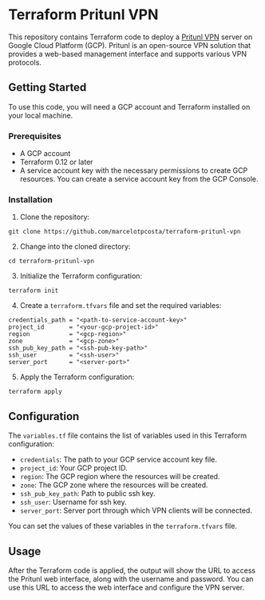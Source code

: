 # Terraform Pritunl VPN

This repository contains Terraform code to deploy a [Pritunl VPN](https://pritunl.com/) server on Google Cloud Platform (GCP). Pritunl is an open-source VPN solution that provides a web-based management interface and supports various VPN protocols.

## Getting Started

To use this code, you will need a GCP account and Terraform installed on your local machine.

### Prerequisites

- A GCP account
- Terraform 0.12 or later
- A service account key with the necessary permissions to create GCP resources. You can create a service account key from the GCP Console.

### Installation

1. Clone the repository:
  ```
  git clone https://github.com/marcelotpcosta/terraform-pritunl-vpn
  ```

2. Change into the cloned directory:
  ```
  cd terraform-pritunl-vpn
  ```

3. Initialize the Terraform configuration:
  ```
  terraform init
  ```

4. Create a `terraform.tfvars` file and set the required variables:
  ```
  credentials_path = "<path-to-service-account-key>"
  project_id       = "<your-gcp-project-id>"
  region           = "<gcp-region>"
  zone             = "<gcp-zone>"
  ssh_pub_key_path = "<ssh-pub-key-path>"
  ssh_user         = "<ssh-user>"
  server_port      = "<server-port>"
  ```
5. Apply the Terraform configuration:
  ```
  terraform apply
  ```

## Configuration

The `variables.tf` file contains the list of variables used in this Terraform configuration:

- `credentials`: The path to your GCP service account key file.
- `project_id`: Your GCP project ID.
- `region`: The GCP region where the resources will be created.
- `zone`: The GCP zone where the resources will be created.
- `ssh_pub_key_path`: Path to public ssh key.
- `ssh_user`: Username for ssh key.
- `server_port`: Server port through which VPN clients will be connected.

You can set the values of these variables in the `terraform.tfvars` file.

## Usage

After the Terraform code is applied, the output will show the URL to access the Pritunl web interface, along with the username and password. You can use this URL to access the web interface and configure the VPN server.
